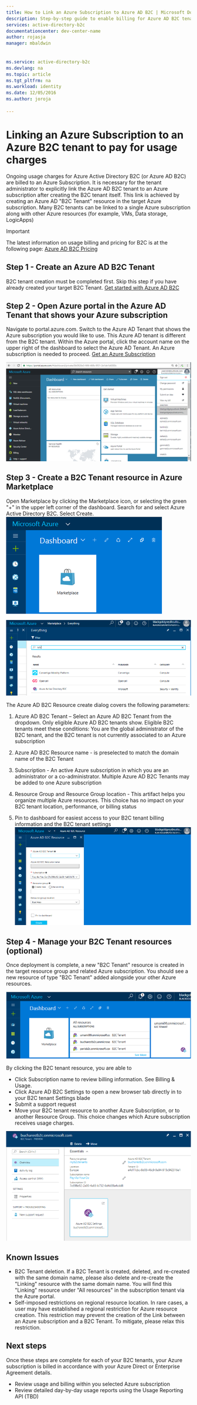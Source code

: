 ```yaml
---
title: How to Link an Azure Subscription to Azure AD B2C | Microsoft Docs
description: Step-by-step guide to enable billing for Azure AD B2C tenant into an Azure subscription.
services: active-directory-b2c
documentationcenter: dev-center-name
author: rojasja
manager: mbaldwin


ms.service: active-directory-b2c
ms.devlang: na
ms.topic: article
ms.tgt_pltfrm: na
ms.workload: identity
ms.date: 12/05/2016
ms.author: joroja

---
```

# Linking an Azure Subscription to an Azure B2C tenant to pay for usage charges

Ongoing usage charges for Azure Active Directory B2C (or Azure AD B2C) are billed to an Azure Subscription. It is necessary for the tenant administrator to explicitly link the Azure AD B2C tenant to an Azure subscription after creating the B2C tenant itself.  This link is achieved by creating an Azure AD "B2C Tenant" resource in the target Azure subscription. Many B2C tenants can be linked to a single Azure subscription along with other Azure resources (for example, VMs, Data storage, LogicApps)


> [!IMPORTANT]
> The latest information on usage billing and pricing for B2C is at the following page: [Azure AD B2C Pricing](
https://azure.microsoft.com/pricing/details/active-directory-b2c/)

## Step 1 - Create an Azure AD B2C Tenant

B2C tenant creation must be completed first. Skip this step if you have already created your target B2C Tenant. [Get started with Azure AD B2C](https://azure.microsoft.com/documentation/articles/active-directory-b2c-get-started/)

## Step 2 - Open Azure portal in the Azure AD Tenant that shows your Azure subscription
Navigate to portal.azure.com. Switch to the Azure AD Tenant that shows the Azure subscription you would like to use. This Azure AD tenant is different from the B2C tenant. Within the Azure portal, click the account name on the upper right of the dashboard to select the Azure AD Tenant. An Azure subscription is needed to proceed. [Get an Azure Subscription](https://account.windowsazure.com/signup?showCatalog=True)

![Switching to your Azure AD Tenant](./media/active-directory-b2c-how-to-enable-billing/SelectAzureADTenant.png)

## Step 3 - Create a B2C Tenant resource in Azure Marketplace
Open Marketplace by clicking the Marketplace icon, or selecting the green "+" in the upper left corner of the dashboard.  Search for and select Azure Active Directory B2C. Select Create.
![Select Marketplace](./media/active-directory-b2c-how-to-enable-billing/marketplace.png)

![Search AD B2C](./media/active-directory-b2c-how-to-enable-billing/searchb2c.png)

The Azure AD B2C Resource create dialog covers the following parameters:

1. Azure AD B2C Tenant – Select an Azure AD B2C Tenant from the dropdown.  Only eligible Azure AD B2C tenants show.  Eligible B2C tenants meet these conditions: You are the global administrator of the B2C tenant, and the B2C tenant is not currently associated to an Azure subscription

2. Azure AD B2C Resource name - is preselected to match the domain name of the B2C Tenant

3. Subscription - An active Azure subscription in which you are an administrator or a co-administrator.  Multiple Azure AD B2C Tenants may be added to one Azure subscription

4. Resource Group and Resource Group location - This artifact helps you organize multiple Azure resources.  This choice has no impact on your B2C tenant location, performance, or billing status

5. Pin to dashboard for easiest access to your B2C tenant billing information and the B2C tenant settings
![Create B2C Resource](./media/active-directory-b2c-how-to-enable-billing/createresourceb2c.png)

## Step 4 - Manage your B2C Tenant resources (optional)
Once deployment is complete, a new "B2C Tenant" resource is created in the target resource group and related Azure subscription.  You should see a new resource of type "B2C Tenant" added alongside your other Azure resources.

![Create B2C Resource](./media/active-directory-b2c-how-to-enable-billing/b2cresourcedashboard.png)

By clicking the B2C tenant resource, you are able to
- Click Subscription name to review billing information. See Billing & Usage.
- Click Azure AD B2C Settings to open a new browser tab directly in to your B2C tenant Settings blade
- Submit a support request
- Move your B2C tenant resource to another Azure Subscription, or to another Resource Group.  This choice changes which Azure subscription receives usage charges.

![B2C Resource settings](./media/active-directory-b2c-how-to-enable-billing/b2cresourcesettings.png)

## Known Issues
- B2C Tenant deletion. If a B2C Tenant is created, deleted, and re-created with the same domain name, please also delete and re-create the "Linking" resource with the same domain name.  You will find this "Linking" resource under "All resources" in the subscription tenant via the Azure portal.
- Self-imposed restrictions on regional resource location.  In rare cases, a user may have established a regional restriction for Azure resource creation.  This restriction may prevent the creation of the Link between an Azure subscription and a B2C Tenant. To mitigate, please relax this restriction.

## Next steps
Once these steps are complete for each of your B2C tenants, your Azure subscription is billed in accordance with your Azure Direct or Enterprise Agreement details.
- Review usage and billing within you selected Azure subscription
- Review detailed day-by-day usage reports using the Usage Reporting API (TBD)



<!--Reference style links - using these makes the source content way more readable than using inline links-->
[gog]: http://google.com/        
[yah]: http://search.yahoo.com/  
[msn]: http://search.msn.com/    
